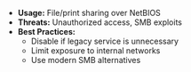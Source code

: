 - **Usage:** File/print sharing over NetBIOS  
- **Threats:** Unauthorized access, SMB exploits  
- **Best Practices:**  
  - Disable if legacy service is unnecessary  
  - Limit exposure to internal networks  
  - Use modern SMB alternatives
